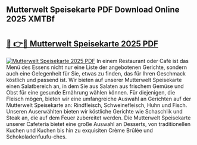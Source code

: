 ## Mutterwelt Speisekarte PDF Download Online 2025 XMTBf

# <h2><a href="http://gc8ugc.nevu.top/?p=Mutterwelt+Speisekarte">🔗 👉🔴 Mutterwelt Speisekarte 2025 PDF</a></h2>

[![Mutterwelt Speisekarte 2025 PDF](https://i.imgur.com/dBaPXMq.png)](http://gc8ugc.nevu.top/?p=Mutterwelt+Speisekarte)
In einem Restaurant oder Café ist das Menü des Essens nicht nur eine Liste der angebotenen Gerichte, sondern auch eine Gelegenheit für Sie, etwas zu finden, das für Ihren Geschmack köstlich und passend ist. Wir bieten auf unserer Mutterwelt Speisekarte einen Salatbereich an, in dem Sie aus Salaten aus frischem Gemüse und Obst für eine gesunde Ernährung wählen können. Für diejenigen, die Fleisch mögen, bieten wir eine umfangreiche Auswahl an Gerichten auf der Mutterwelt Speisekarte an: Rindfleisch, Schweinefleisch, Huhn und Fisch. Unseren Auserwählten bieten wir köstliche Gerichte wie Schaschlik und Steak an, die auf dem Feuer zubereitet werden. Die Mutterwelt Speisekarte unserer Cafeteria bietet eine große Auswahl an Desserts, von traditionellen Kuchen und Kuchen bis hin zu exquisiten Crème Brûlée und Schokoladenfuufu-ches.
